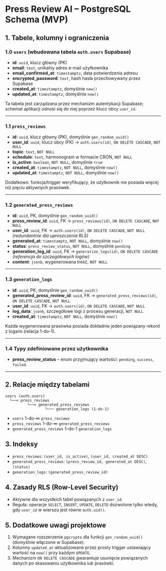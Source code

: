# Press Review AI – PostgreSQL Schema (MVP)

## 1. Tabele, kolumny i ograniczenia

### 1.0 `users` (wbudowana tabela `auth.users` Supabase)

- **id**: `uuid`, klucz główny (PK)
- **email**: `text`, unikalny adres e-mail użytkownika
- **email_confirmed_at**: `timestamptz`, data potwierdzenia adresu
- **encrypted_password**: `text`, hash hasła przechowywany przez Supabase
- **created_at**: `timestamptz`, domyślnie `now()`
- **updated_at**: `timestamptz`, domyślnie `now()`

Ta tabela jest zarządzana przez mechanizm autentykacji Supabase; schemat aplikacji odnosi się do niej poprzez klucz obcy `user_id`.

---

### 1.1 `press_reviews`

- **id**: `uuid`, klucz główny (PK), domyślnie `gen_random_uuid()`
- **user_id**: `uuid`, klucz obcy (FK) → `auth.users(id)`, `ON DELETE CASCADE`, `NOT NULL`
- **topic**: `text`, `NOT NULL`
- **schedule**: `text`, harmonogram w formacie CRON, `NOT NULL`
- **is_active**: `boolean`, `NOT NULL`, domyślnie `true`
- **created_at**: `timestamptz`, `NOT NULL`, domyślnie `now()`
- **updated_at**: `timestamptz`, `NOT NULL`, domyślnie `now()`

Dodatkowo: funkcja/trigger weryfikujący, że użytkownik nie posiada więcej niż pięciu aktywnych prasówek.

---

### 1.2 `generated_press_reviews`

- **id**: `uuid`, PK, domyślnie `gen_random_uuid()`
- **press_review_id**: `uuid`, FK → `press_reviews(id)`, `ON DELETE CASCADE`, `NOT NULL`
- **user_id**: `uuid`, FK → `auth.users(id)`, `ON DELETE CASCADE`, `NOT NULL` _(redundantnie dla uproszczenia RLS)_
- **generated_at**: `timestamptz`, `NOT NULL`, domyślnie `now()`
- **status**: `press_review_status`, `NOT NULL`, domyślnie `pending`
- **generation_log_id**: `uuid`, FK → `generation_logs(id)`, `ON DELETE CASCADE` _(referencja do szczegółowych logów)_
- **content**: `jsonb`, wygenerowana treść, `NOT NULL`

---

### 1.3 `generation_logs`

- **id**: `uuid`, PK, domyślnie `gen_random_uuid()`
- **generated_press_review_id**: `uuid`, FK → `generated_press_reviews(id)`, `ON DELETE CASCADE`, `NOT NULL`
- **user_id**: `uuid`, FK → `auth.users(id)`, `ON DELETE CASCADE`, `NOT NULL`
- **log_data**: `jsonb`, szczegółowe logi z procesu generacji, `NOT NULL`
- **created_at**: `timestamptz`, `NOT NULL`, domyślnie `now()`

Każda wygenerowana prasówka posiada dokładnie jeden powiązany rekord z logami (relacja 1-do-1).

---

### 1.4 Typy zdefiniowane przez użytkownika

- **press_review_status** – enum przyjmujący wartości: `pending`, `success`, `failed`.

---

## 2. Relacje między tabelami

```
users (auth.users)
  └──< press_reviews
          └──< generated_press_reviews
                  └─── generation_logs (1-do-1)
```

- `users` 1-do-∞ `press_reviews`
- `press_reviews` 1-do-∞ `generated_press_reviews`
- `generated_press_reviews` 1-do-1 `generation_logs`

## 3. Indeksy

- `press_reviews`: `(user_id, is_active)`, `(user_id, created_at DESC)`
- `generated_press_reviews`: `(press_review_id, generated_at DESC)`, `(status)`
- `generation_logs`: `(generated_press_review_id)`

## 4. Zasady RLS (Row-Level Security)

- Aktywne dla wszystkich tabel powiązanych z `user_id`.
- Reguła: operacje `SELECT`, `INSERT`, `UPDATE`, `DELETE` dozwolone tylko wtedy, gdy `user_id` w wierszu jest równe `auth.uid()`.

## 5. Dodatkowe uwagi projektowe

1. Wymagane rozszerzenie `pgcrypto` dla funkcji `gen_random_uuid()` (domyślnie włączone w Supabase).
2. Kolumny `updated_at` aktualizowane przez prosty trigger ustawiający wartość na `now()` przy każdym `UPDATE`.
3. Mechanizm `ON DELETE CASCADE` gwarantuje usunięcie powiązanych danych po skasowaniu użytkownika lub prasówki.
